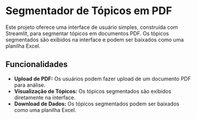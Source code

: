 # Segmentador de Tópicos em PDF

Este projeto oferece uma interface de usuário simples, construída com Streamlit, para segmentar tópicos em documentos PDF. Os tópicos segmentados são exibidos na interface e podem ser baixados como uma planilha Excel.

## Funcionalidades

- **Upload de PDF:** Os usuários podem fazer upload de um documento PDF para análise.
- **Visualização de Tópicos:** Os tópicos segmentados são exibidos diretamente na interface.
- **Download de Dados:** Os tópicos segmentados podem ser baixados como uma planilha Excel.

